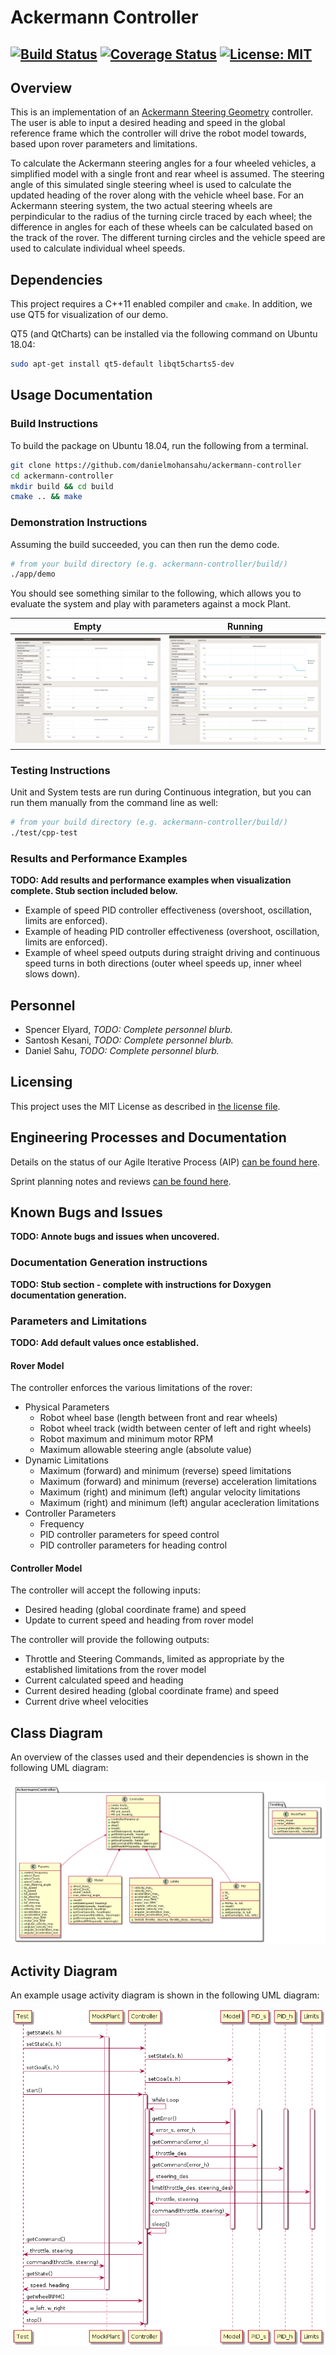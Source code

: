 # Ackermann Controller
[![Build Status](https://travis-ci.org/danielmohansahu/ackermann-controller.svg?branch=master)](https://travis-ci.org/danielmohansahu/ackermann-controller)
[![Coverage Status](https://coveralls.io/repos/github/danielmohansahu/ackermann-controller/badge.svg?branch=master)](https://coveralls.io/github/danielmohansahu/ackermann-controller?branch=master)
[![License: MIT](https://img.shields.io/badge/License-MIT-yellow.svg)](https://opensource.org/licenses/MIT)
---

## Overview

This is an implementation of an [Ackermann Steering Geometry](https://en.wikipedia.org/wiki/Ackermann_steering_geometry) controller. The user is able to input a desired heading and speed in the global reference frame which the controller will drive the robot model towards, based upon rover parameters and limitations.

To calculate the Ackermann steering angles for a four wheeled vehicles, a simplified model with a single front and rear wheel is assumed. The steering angle of this simulated single steering wheel is used to calculate the updated heading of the rover along with the vehicle wheel base. For an Ackermann steering system, the two actual steering wheels are perpindicular to the radius of the turning circle traced by each wheel; the difference in angles for each of these wheels can be calculated based on the track of the rover. The different turning circles and the vehicle speed are used to calculate individual wheel speeds.
  
## Dependencies

This project requires a C++11 enabled compiler and `cmake`. In addition, we use QT5 for visualization of our demo.

QT5 (and QtCharts) can be installed via the following command on Ubuntu 18.04:

```bash
sudo apt-get install qt5-default libqt5charts5-dev
```

## Usage Documentation
### Build Instructions

To build the package on Ubuntu 18.04, run the following from a terminal.

```bash
git clone https://github.com/danielmohansahu/ackermann-controller
cd ackermann-controller
mkdir build && cd build
cmake .. && make
```

### Demonstration Instructions

Assuming the build succeeded, you can then run the demo code.

```bash
# from your build directory (e.g. ackermann-controller/build/)
./app/demo
```

You should see something similar to the following, which allows you to evaluate the system and play with parameters against a mock Plant.

Empty | Running
 --- | ---
 !["Empty Demo"](docs/media/empty_demo.png) | !["Running Demo"](docs/media/running_demo.png)

### Testing Instructions

Unit and System tests are run during Continuous integration, but you can run them manually from the command line as well:

```bash
# from your build directory (e.g. ackermann-controller/build/)
./test/cpp-test
```

### Results and Performance Examples
**TODO: Add results and performance examples when visualization complete. Stub section included below.**
* Example of speed PID controller effectiveness (overshoot, oscillation, limits are enforced).
* Example of heading PID controller effectiveness (overshoot, oscillation, limits are enforced).
* Example of wheel speed outputs during straight driving and continuous speed turns in both directions (outer wheel speeds up, inner wheel slows down).

## Personnel
* Spencer Elyard, *TODO: Complete personnel blurb.*
* Santosh Kesani, *TODO: Complete personnel blurb.*
* Daniel Sahu, *TODO: Complete personnel blurb.*

## Licensing

This project uses the MIT License as described in [the license file](LICENSE).

## Engineering Processes and Documentation

Details on the status of our Agile Iterative Process (AIP) [can be found here](https://docs.google.com/spreadsheets/d/1nx85sowA3IRX-usU_M1hhwHplOLXMWdkvec2w3Roi5Q/edit?usp=sharing).

Sprint planning notes and reviews [can be found here](https://docs.google.com/document/d/1MEoRXtJXdUWnkTbJmcDfJYct3i6_LEJ-TULpP2h_qYA/edit?usp=sharing).

## Known Bugs and Issues
**TODO: Annote bugs and issues when uncovered.**

### Documentation Generation instructions
**TODO: Stub section - complete with instructions for Doxygen documentation generation.**

### Parameters and Limitations
**TODO: Add default values once established.**
#### Rover Model
The controller enforces the various limitations of the rover:

* Physical Parameters
  * Robot wheel base (length between front and rear wheels)
  * Robot wheel track (width between center of left and right wheels)
  * Robot maximum and minimum motor RPM
  * Maximum allowable steering angle (absolute value)
* Dynamic Limitations
  * Maximum (forward) and minimum (reverse) speed limitations
  * Maximum (forward) and minimum (reverse) acceleration limitations
  * Maximum (right) and minimum (left) angular velocity limitations
  * Maximum (right) and minimum (left) angular acecleration limitations
* Controller Parameters
  * Frequency
  * PID controller parameters for speed control
  * PID controller parameters for heading control
  
#### Controller Model
The controller will accept the following inputs:

* Desired heading (global coordinate frame) and speed
* Update to current speed and heading from rover model

The controller will provide the following outputs:

* Throttle and Steering Commands, limited as appropriate by the established limitations from the rover model
* Current calculated speed and heading
* Current desired heading (global coordinate frame) and speed
* Current drive wheel velocities

## Class Diagram

An overview of the classes used and their dependencies is shown in the following UML diagram:

![Class-Diagram](docs/uml/class_diagram.png)

## Activity Diagram

An example usage activity diagram is shown in the following UML diagram:

![Activity-Diagram](docs/uml/activity_diagram.png)
